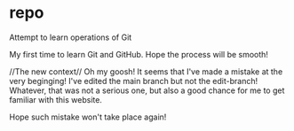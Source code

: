 # repo
Attempt to learn operations of Git

My first time to learn Git and GitHub.
Hope the process will be smooth!

//The new context//
Oh my goosh!
It seems that I've made a mistake at the very beginging!
I've edited the main branch but not the edit-branch!
Whatever, that was not a serious one, but also a good chance for me to get familiar with this website.

Hope such mistake won't take place again!
